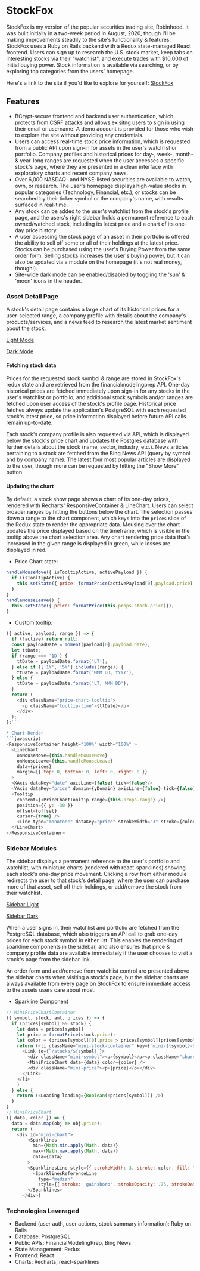 # StockFox

StockFox is my version of the popular securities trading site, Robinhood. It was built initially in a two-week period in August, 2020, though I'll be making improvements steadily to the site's functionality & features. StockFox uses a Ruby on Rails backend with a Redux state-managed React frontend. Users can sign up to research the U.S. stock market, keep tabs on interesting stocks via their "watchlist", and execute trades with $10,000 of initial buying power. Stock information is available via searching, or by exploring top categories from the users' homepage.

Here's a link to the site if you'd like to explore for yourself: [StockFox](https://stock-fox.herokuapp.com/#/)

## Features
* BCrypt-secure frontend and backend user authentication, which protects from CSRF attacks and allows exisitng users to sign in using their email or username. A demo account is provided for those who wish to explore the site without providing any credentials.
* Users can access real-time stock price information, which is requested from a public API upon sign-in for assets in the user's watchlist or portfolio. Company profiles and historical prices for day-, week-, month- & year-long ranges are requested when the user accesses a specific stock's page, where they are presented in a clean interface with exploratory charts and recent company news.
* Over 6,000 NASDAQ- and NYSE-listed securities are available to watch, own, or research. The user's homepage displays high-value stocks in popular categories (Technology, Financial, etc.), or stocks can be searched by their ticker symbol or the company's name, with results surfaced in real-time.
* Any stock can be added to the user's watchlist from the stock's profile page, and the users's right sidebar holds a permanent reference to each owned/watched stock, including its latest price and a chart of its one-day price history.
* A user accessing the stock page of an asset in their portfolio is offered the ability to sell off some or all of their holdings at the latest price. Stocks can be purchased using the user's Buying Power from the same order form. Selling stocks increases the user's buying power, but it can also be updated via a module on the homepage (it's not real money, though!).
* Site-wide dark mode can be enabled/disabled by toggling the 'sun' & 'moon' icons in the header.

### Asset Detail Page
A stock's detail page contains a large chart of its historical prices for a user-selected range, a company profile with details about the company's products/services, and a news feed to research the latest market sentiment about the stock.

[Light Mode](https://i.imgur.com/nLMj1Iz.png)

[Dark Mode](https://i.imgur.com/JX01iJR.png)

#### Fetching stock data
Prices for the requested stock symbol & range are stored in StockFox's redux state and are retrieved from the financialmodelingprep API. One-day historical prices are fetched immediately upon sign-in for any stocks in the user's watchlist or portfolio, and additional stock symbols and/or ranges are fetched upon user access of the stock's profile page. Historical price fetches always update the application's PostgreSQL with each requested stock's latest price, so price information displayed before future API calls remain up-to-date.

Each stock's company profile is also requested via API, which is displayed below the stock's price chart and updates the Postgres database with further details about the stock (name, sector, industry, etc.). News articles pertaining to a stock are fetched from the Bing News API (query by symbol and by company name). The latest four most popular articles are displayed to the user, though more can be requested by hitting the "Show More" button.

#### Updating the chart
By default, a stock show page shows a chart of its one-day prices, rendered with Recharts' ResponsiveContainer & LineChart. Users can select broader ranges by hitting the buttons below the chart. The selection passes down a range to the chart component, which keys into the `prices` slice of the Redux state to render the appropriate data. Mousing over the chart updates the price displayed based on the timeframe, which is visible in the tooltip above the chart selection area. Any chart rendering price data that's increased in the given range is displayed in green, while losses are displayed in red.

* Price Chart state:
```javascript
handleMouseMove({ isTooltipActive, activePayload }) {
  if (isTooltipActive) {
    this.setState({ price: formatPrice(activePayload[0].payload.price) });
  }
}
handleMouseLeave() {
  this.setState({ price: formatPrice(this.props.stock.price)});
}
```
* Custom tooltip:
```javascript
({ active, payload, range }) => {
  if (!active) return null;
  const payloadDate = moment(payload[0].payload.date);
  let ttDate;
  if (range === '1D') {
    ttDate = payloadDate.format('LT');
  } else if (['1Y', '5Y'].includes(range)) {
    ttDate = payloadDate.format('MMM DD, YYYY');
  } else {
    ttDate = payloadDate.format('LT, MMM DD');
  }
  return (
    <div className="price-chart-tooltip">
      <p className="tooltip-time">{ttDate}</p>
    </div>
  );
};```

* Chart Render
```javascript
<ResponsiveContainer height="100%" width="100%" >
  <LineChart
    onMouseMove={this.handleMouseMove}
    onMouseLeave={this.handleMouseLeave}
    data={prices}
    margin={{ top: 0, bottom: 0, left: 0, right: 0 }}
  >
  <XAxis dataKey="date" axisLine={false} tick={false}/>
  <YAxis dataKey="price" domain={yDomain} axisLine={false} tick={false}/>
  <Tooltip
    content={<PriceChartTooltip range={this.props.range} />}
    position={{ y: -30 }}
    offset={offset}
    cursor={true} />
    <Line type="monotone" dataKey="price" strokeWidth="3" stroke={color} dot={false} isAnimationActive={true}/>
  </LineChart>
</ResponsiveContainer>
```

### Sidebar Modules
The sidebar displays a permanent reference to the user's portfolio and watchlist, with miniature charts (rendered with react-sparklines) showing each stock's one-day price movement. Clicking a row from either module redirects the user to that stock's detail page, where the user can purchase more of that asset, sell off their holdings, or add/remove the stock from their watchlist.

[Sidebar Light](https://i.imgur.com/cjo0iZ2.png)

[Sidebar Dark](https://i.imgur.com/s35pA2l.png)

When a user signs in, their watchlist and portfolio are fetched from the PostgreSQL database, which also triggers an API call to grab one-day prices for each stock symbol in either list. This enables the rendering of sparkline components in the sidebar, and also ensures that price & company profile data are available immediately if the user chooses to visit a stock's page from the sidebar link.

An order form and add/remove from watchlist control are presented above the sidebar charts when visiting a stock's page, but the sidebar charts are always available from every page on StockFox to ensure immediate access to the assets users care about most.

* Sparkline Component
```javascript
// MiniPriceChartContainer
({ symbol, stock, amt, prices }) => {
  if (prices[symbol] && stock) {
    let data = prices[symbol]
    let price = formatPrice(stock.price);
    let color = (prices[symbol][0].price > prices[symbol][prices[symbol].length - 1].price) ? '#ED5D2A' : '#5bc43b';
    return (<li className="mini-stock-container" key={`mini-${symbol}-${amt}`}>
      <Link to={`/stocks/${symbol}`}>
        <div className="mini-symbol"><p>{symbol}</p><p className="share-amt">{(amt) ? `${amt} shares` : ''}</p></div>
        <MiniPriceChart data={data} color={color} />
        <div className="mini-price"><p>{price}</p></div>
      </Link>
    </li>
    )
  } else {
    return (<Loading loading={Boolean(!prices[symbol])} />)
  }
}
// MiniPriceChart
({ data, color }) => {
  data = data.map(obj => obj.price);
  return (
    <div id="mini-chart">
        <Sparklines
          min={Math.min.apply(Math, data)}
          max={Math.max.apply(Math, data)}
          data={data}
        >
        <SparklinesLine style={{ strokeWidth: 3, stroke: color, fill: "none" }} />
          <SparklinesReferenceLine
            type="median"
            style={{ stroke: 'gainsboro', strokeOpacity: .75, strokeDasharray: '2, 2' }} />
        </Sparklines>
      </div>)
```

### Technologies Leveraged
* Backend (user auth, user actions, stock summary information): Ruby on Rails
* Database: PostgreSQL
* Public APIs: FinancialModelingPrep, Bing News
* State Management: Redux
* Frontend: React
* Charts: Recharts, react-sparklines
